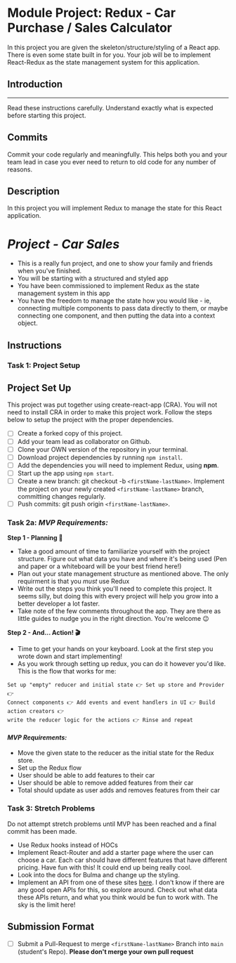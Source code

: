 # Module Project: Redux - Car Purchase / Sales Calculator

In this project you are given the skeleton/structure/styling of a React app. There is even some state built in for you. Your job will be to implement React-Redux as the state management system for this application.

## Introduction

---

Read these instructions carefully. Understand exactly what is expected before starting this project.

## Commits

Commit your code regularly and meaningfully. This helps both you and your team lead in case you ever need to return to old code for any number of reasons.

## Description

In this project you will implement Redux to manage the state for this React application.

# _Project - Car Sales_

- This is a really fun project, and one to show your family and friends when you've finished.
- You will be starting with a structured and styled app
- You have been commissioned to implement Redux as the state management system in this app
- You have the freedom to manage the state how you would like - ie, connecting multiple components to pass data directly to them, or maybe connecting one component, and then putting the data into a context object.

## Instructions

### Task 1: Project Setup

## Project Set Up

This project was put together using create-react-app (CRA). You will not need to install CRA in order to make this project work. Follow the steps below to setup the project with the proper dependencies.

- [ ] Create a forked copy of this project.
- [ ] Add your team lead as collaborator on Github.
- [ ] Clone your OWN version of the repository in your terminal.
- [ ] Download project dependencies by running `npm install`.
- [ ] Add the dependencies you will need to implement Redux, using **npm**.
- [ ] Start up the app using `npm start`.
- [ ] Create a new branch: git checkout -b `<firstName-lastName>`.
      Implement the project on your newly created `<firstName-lastName>` branch, committing changes regularly.
- [ ] Push commits: git push origin `<firstName-lastName>`.

### Task 2a:  _MVP Requirements:_

**Step 1 - Planning 📝**

- Take a good amount of time to familiarize yourself with the project structure. Figure out what data you have and where it's being used (Pen and paper or a whiteboard will be your best friend here!)
- Plan out your state management structure as mentioned above. The only requirment is that you _must_ use Redux
- Write out the steps you think you'll need to complete this project. It seems silly, but doing this with every project will help you grow into a better developer a lot faster.
- Take note of the few comments throughout the app. They are there as little guides to nudge you in the right direction. You're welcome 😉

**Step 2 - And... Action! 🎬**

- Time to get your hands on your keyboard. Look at the first step you wrote down and start implementing!
- As you work through setting up redux, you can do it however you'd like. This is the flow that works for me:

```text
Set up "empty" reducer and initial state 👉 Set up store and Provider 👉
Connect components 👉 Add events and event handlers in UI 👉 Build action creators 👉
write the reducer logic for the actions 👉 Rinse and repeat
```

#### _MVP Requirements:_

- Move the given state to the reducer as the initial state for the Redux store.
- Set up the Redux flow
- User should be able to add features to their car
- User should be able to remove added features from their car
- Total should update as user adds and removes features from their car

### Task 3: Stretch Problems

Do not attempt stretch problems until MVP has been reached and a final commit has been made.

- Use Redux hooks instead of HOCs
- Implement React-Router and add a starter page where the user can choose a car. Each car should have different features that have different pricing. Have fun with this! It could end up being really cool.
- Look into the docs for Bulma and change up the styling.
- Implement an API from one of these sites [here](https://www.google.com/search?q=car+sales+api&rlz=1C5CHFA_enUS809US809&oq=car+sales+api&aqs=chrome..69i57j0l5.3580j0j1&sourceid=chrome&ie=UTF-8). I don't know if there are any good open APIs for this, so explore around. Check out what data these APIs return, and what you think would be fun to work with. The sky is the limit here!

## Submission Format
* [ ] Submit a Pull-Request to merge `<firstName-lastName>` Branch into `main` (student's  Repo). **Please don't merge your own pull request**
